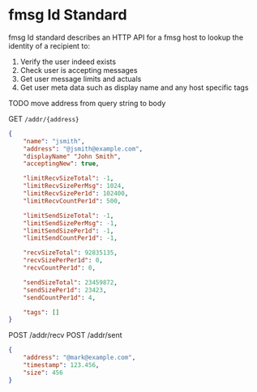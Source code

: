 # fmsg Id Standard

fmsg Id standard describes an HTTP API for a fmsg host to lookup the identity of a recipient to:

1. Verify the user indeed exists
2. Check user is accepting messages
3. Get user message limits and actuals
4. Get user meta data such as display name and any host specific tags


TODO move address from query string to body

GET `/addr/{address}`

```json
{
    "name": "jsmith",
    "address": "@jsmith@example.com",
    "displayName" "John Smith",
    "acceptingNew": true,

    "limitRecvSizeTotal": -1,
    "limitRecvSizePerMsg": 1024,
    "limitRecvSizePer1d": 102400,
    "limitRecvCountPer1d": 500,

    "limitSendSizeTotal": -1,
    "limitSendSizePerMsg": -1,
    "limitSendSizePer1d": -1,
    "limitSendCountPer1d": -1,

    "recvSizeTotal": 92835135,
    "recvSizePerPer1d": 0,
    "recvCountPer1d": 0,

    "sendSizeTotal": 23459872,
    "sendSizePer1d": 23423,
    "sendCountPer1d": 4,

    "tags": []
}
```

POST /addr/recv
POST /addr/sent

```json
{
    "address": "@mark@example.com",
    "timestamp": 123.456,
    "size": 456
}
```


